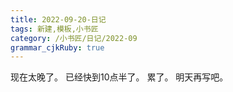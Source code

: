 ```yaml
---
title: 2022-09-20-日记
tags: 新建,模板,小书匠
category: /小书匠/日记/2022-09
grammar_cjkRuby: true
---
```



现在太晚了。
已经快到10点半了。
累了。
明天再写吧。